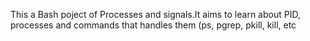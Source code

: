 This a Bash poject of Processes and signals.It aims to learn about PID, processes and commands 
that handles them (ps, pgrep, pkill, kill, etc

